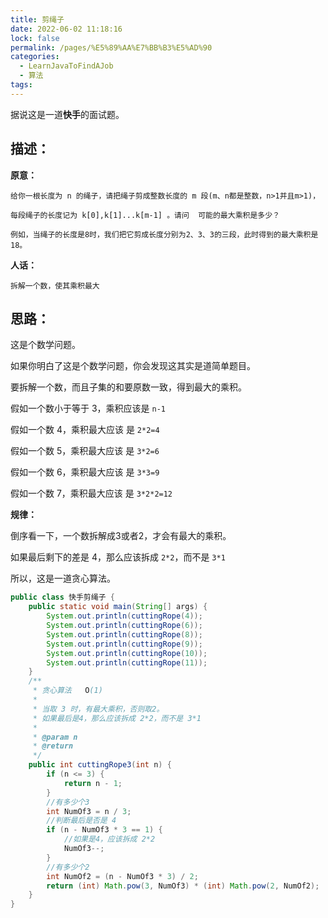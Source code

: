 ```yaml
---
title: 剪绳子
date: 2022-06-02 11:18:16
lock: false
permalink: /pages/%E5%89%AA%E7%BB%B3%E5%AD%90
categories:
  - LearnJavaToFindAJob
  - 算法
tags:
---
```

据说这是一道**快手**的面试题。

## 描述：

**原意：**

```
给你一根长度为 n 的绳子，请把绳子剪成整数长度的 m 段(m、n都是整数，n>1并且m>1)，

每段绳子的长度记为 k[0],k[1]...k[m-1] 。请问  可能的最大乘积是多少？

例如，当绳子的长度是8时，我们把它剪成长度分别为2、3、3的三段，此时得到的最大乘积是18。
```

**人话：**

```
拆解一个数，使其乘积最大
```



## 思路：

这是个数学问题。

如果你明白了这是个数学问题，你会发现这其实是道简单题目。

要拆解一个数，而且子集的和要原数一致，得到最大的乘积。

假如一个数小于等于 3，乘积应该是 `n-1`

假如一个数 4，乘积最大应该 是 `2*2=4`

假如一个数 5，乘积最大应该 是 `3*2=6`

假如一个数 6，乘积最大应该 是 `3*3=9`

假如一个数 7，乘积最大应该 是 `3*2*2=12`

**规律：**

倒序看一下，一个数拆解成3或者2，才会有最大的乘积。

如果最后剩下的差是 4，那么应该拆成 `2*2`，而不是 `3*1`



所以，这是一道贪心算法。

```java
public class 快手剪绳子 {
    public static void main(String[] args) {
        System.out.println(cuttingRope(4));
        System.out.println(cuttingRope(6));
        System.out.println(cuttingRope(8));
        System.out.println(cuttingRope(9));
        System.out.println(cuttingRope(10));
        System.out.println(cuttingRope(11));
    }
    /**
     * 贪心算法   O(1)
     *
     * 当取 3 时，有最大乘积，否则取2。
     * 如果最后是4，那么应该拆成 2*2，而不是 3*1
     *
     * @param n
     * @return
     */
    public int cuttingRope3(int n) {
        if (n <= 3) {
            return n - 1;
        }
        //有多少个3
        int NumOf3 = n / 3;
        //判断最后是否是 4
        if (n - NumOf3 * 3 == 1) {
            //如果是4，应该拆成 2*2
            NumOf3--;
        }
        //有多少个2
        int NumOf2 = (n - NumOf3 * 3) / 2;
        return (int) Math.pow(3, NumOf3) * (int) Math.pow(2, NumOf2);
    }
}
```

